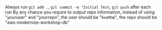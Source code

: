 Always run `git add .`, `git commit -m "Initial Test`, `git push` after each run
By any chance you require to output repo information, instead of using "youruser" and "yourrepo", the user should be "kuettai", the repo should be "aws-modernize-workshop-db"